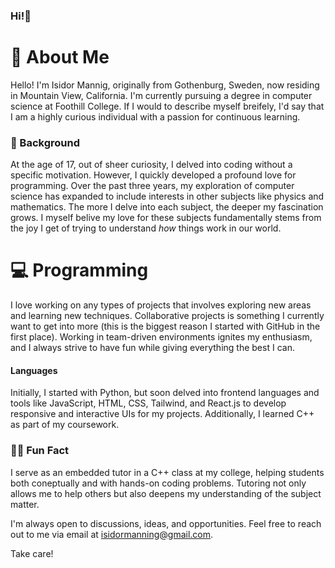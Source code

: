 ### Hi!👋

# 🚀 About Me
Hello! I'm Isidor Mannig, originally from Gothenburg, Sweden, now residing in Mountain View, California. I'm currently pursuing a degree in computer science at Foothill College. If I would to describe myself breifely, I'd say that I am a highly curious individual with a passion for continuous learning.

### 📖 Background
At the age of 17, out of sheer curiosity, I delved into coding without a specific motivation. However, I quickly developed a profound love for programming. Over the past three years, my exploration of computer science has expanded to include interests in other subjects like physics and mathematics. The more I delve into each subject, the deeper my fascination grows. I myself belive my love for these subjects fundamentally stems from the joy I get of trying to understand _how_ things work in our world. 

# 💻 Programming
I love working on any types of projects that involves exploring new areas and learning new techniques. Collaborative projects is something I currently want to get into more (this is the biggest reason I started with GitHub in the first place). Working in team-driven environments ignites my enthusiasm, and I always strive to have fun while giving everything the best I can.

#### Languages
Initially, I started with Python, but soon delved into frontend languages and tools like JavaScript, HTML, CSS, Tailwind, and React.js to develop responsive and interactive UIs for my projects. Additionally, I learned C++ as part of my coursework.

### 👨‍🏫 Fun Fact
I serve as an embedded tutor in a C++ class at my college, helping students both coneptually and with hands-on coding problems. Tutoring not only allows me to help others but also deepens my understanding of the subject matter.


I'm always open to discussions, ideas, and opportunities. Feel free to reach out to me via email at isidormanning@gmail.com.

Take care!
